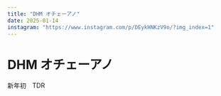 ```yaml
---
title: "DHM オチェーアノ"
date: 2025-01-14
instagram: "https://www.instagram.com/p/DEykHNKzV9o/?img_index=1"
---
```


# DHM オチェーアノ

新年初　TDR 